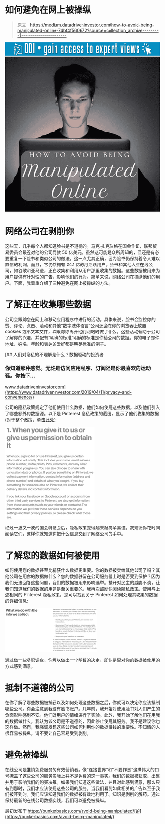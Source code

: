 # 如何避免在网上被操纵

> 原文：<https://medium.datadriveninvestor.com/how-to-avoid-being-manipulated-online-74bf4f560672?source=collection_archive---------1----------------------->

[![](img/3f73a499ecfb59efec1632ac19700a0c.png)](http://www.track.datadriveninvestor.com/1B9E)![](img/4255df77ccfb24b75f9d1ae9c6173494.png)

# 网络公司在剥削你

这些天，几乎每个人都知道脸书是不道德的。马克·扎克伯格在国会作证，联邦贸易委员会最近对他的公司罚款 50 亿美元。虽然这可能是众所周知的，但还是有必要重复一下脸书和类似公司的做法。这一点尤其正确，因为脸书仍保持着令人难以置信的利润。而且，它仍然拥有 24.1 亿的月活跃用户。脸书和其他大型在线公司，如谷歌和亚马逊，正在收集和利用从用户那里收集的数据。这些数据被用来为用户提供有针对性的广告，影响他们的行为。简单来说，网络公司在操纵他们的用户。下面，我着重介绍了三种避免在网上被操纵的方法。

# 了解正在收集哪些数据

公司会跟踪您在网上和移动应用程序中进行的活动。具体来说，脸书会监控你的赞、评论、点击、滚动和其他“数字肢体语言”公司还会在你的浏览器上放置 cookies 或小文本文件，以跟踪你离开他们网站时做了什么。这些活动有助于公司了解你的兴趣，并配有“明确的标准”明确的标准是你给公司的数据。你的电子邮件地址、姓名、年龄和表达的爱好都是明确标准的例子。

[](https://www.datadriveninvestor.com/2019/04/11/privacy-and-convenience/) [## 人们对隐私的不理解是什么？数据驱动的投资者

### 你知道那种感觉。无论是访问应用程序、订阅还是你最喜欢的运动鞋。你按下…

www.datadriveninvestor.com](https://www.datadriveninvestor.com/2019/04/11/privacy-and-convenience/) 

公司的隐私政策规定了他们使用什么数据，他们如何使用这些数据，以及他们引入了哪些额外的数据源。以下是 Pinterest 隐私政策的截图，显示了他们收集的数据(对于整个政策，[单击此处](https://policy.pinterest.com/en/privacy-policy)):

![](img/e8f572d8e586972fa86be4645c5fbfe6.png)

经过一波又一波的国会听证会后，隐私政策变得越来越简单易懂。我建议你花时间阅读它们，这样你就知道你把什么信息交到了网络公司的手中。

# 了解您的数据如何被使用

如何使用您的数据甚至比捕获什么数据更重要。你的数据被卖给其他公司了吗？其他公司在用你的数据做什么？您的数据驻留在公司服务器上时是否受到保护？因为我们无法回答这些问题，我们的数据被用来影响选举。撇开对民主的威胁不谈，让我们知道我们的数据的用途是至关重要的。我再次鼓励你阅读隐私政策。使用与上述相同的 Pinterest 隐私政策，您可以找到关于 Pinterest 如何处理其收集的数据的详细信息:

![](img/0ae538a64602b1024a0e5bab9fe9955b.png)

通过做一些尽职调查，你可以做出一个明智的决定，即你是否对你的数据被使用的方式感到满意。

# 抵制不道德的公司

在你了解了哪些数据被捕获以及如何处理这些数据之后，你就可以决定你应该抵制哪些公司。你会注意到我没有脸书账户。几年前，我开始对使用脸书对人们产生的负面影响感到不安。他们对用户的情绪进行了实验。此外，我开始了解他们在用我的数据做什么。我认为该公司是不道德的，因此停止使用其服务。我不是建议你也这样做。然而，我强调发现这些公司如何利用你的数据赚钱的重要性。不知情的人很容易被操纵。请不要让自己容易受到剥削。

# 避免被操纵

在线公司是推销免费服务的有效营销者。像“连接世界”和“不要作恶”这样伟大的口号掩盖了这些公司的服务实际上并不是免费的这一事实。我们的数据被获取、出售并用于影响我们的购买决策。如果我们知道这些做法，并且对此感到满意，那么只有到那时，我们才应该使用这些公司的服务。当我们看到如此相关的广告以至于我们被吓到时，我们应该知道我们的数据被有效地利用了。知识是剥削的解药。通过保持最新的在线公司数据实践，我们可以避免被操纵。

最初发布于 https://bunkerbasics.com/avoid-being-manipulated/[的](https://bunkerbasics.com/avoid-being-manipulated/)